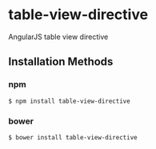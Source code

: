 # table-view-directive
AngularJS table view directive

## Installation Methods

### npm
```
$ npm install table-view-directive
```
### bower
```
$ bower install table-view-directive
